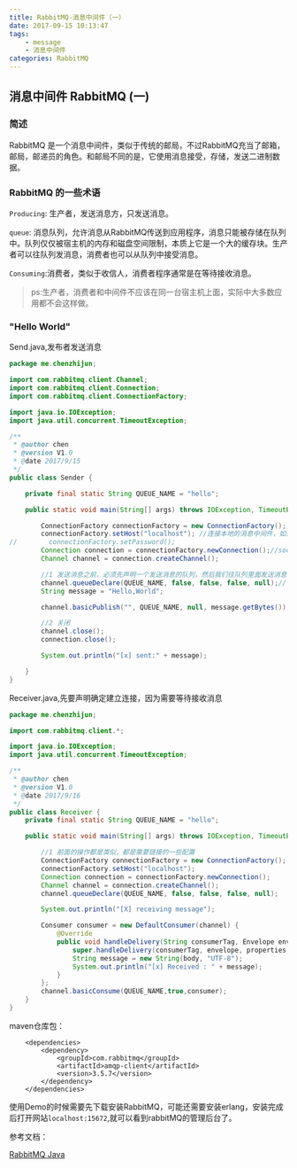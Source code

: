 ```yaml
---
title: RabbitMQ-消息中间件（一）
date: 2017-09-15 10:13:47
tags:
    - message
    - 消息中间件
categories: RabbitMQ
---
```


## 消息中间件 RabbitMQ (一)

### 简述

RabbitMQ 是一个消息中间件，类似于传统的邮局，不过RabbitMQ充当了邮箱，邮局，邮递员的角色。和邮局不同的是，它使用消息接受，存储，发送二进制数据。

### RabbitMQ 的一些术语

`Producing`: 生产者，发送消息方，只发送消息。

`queue`: 消息队列，允许消息从RabbitMQ传送到应用程序，消息只能被存储在队列中。队列仅仅被宿主机的内存和磁盘空间限制，本质上它是一个大的缓存块。生产者可以往队列发消息，消费者也可以从队列中接受消息。

`Consuming`:消费者，类似于收信人，消费者程序通常是在等待接收消息。

> ps:生产者，消费者和中间件不应该在同一台宿主机上面，实际中大多数应用都不会这样做。

### "Hello World"
<!--more-->
Send.java,发布者发送消息

```java
package me.chenzhijun;

import com.rabbitmq.client.Channel;
import com.rabbitmq.client.Connection;
import com.rabbitmq.client.ConnectionFactory;

import java.io.IOException;
import java.util.concurrent.TimeoutException;

/**
 * @author chen
 * @version V1.0
 * @date 2017/9/15
 */
public class Sender {

    private final static String QUEUE_NAME = "hello";

    public static void main(String[] args) throws IOException, TimeoutException {

        ConnectionFactory connectionFactory = new ConnectionFactory();
        connectionFactory.setHost("localhost"); //连接本地的消息中间件，如果是其它机器换成ip就行了,也可以对连接进行授权，协议版本等控制
//        connectionFactory.setPassword();
        Connection connection = connectionFactory.newConnection();//socket连接, 大多数任务的完成都是调用connection的api
        Channel channel = connection.createChannel();

        //1 发送消息之前，必须先声明一个发送消息的队列，然后我们往队列里面发送消息
        channel.queueDeclare(QUEUE_NAME, false, false, false, null);// 队列声明是幂等的，它只会在不存在的时候创建
        String message = "Hello,World";

        channel.basicPublish("", QUEUE_NAME, null, message.getBytes());// 消息内容是一个字节数组，可以用使用任何编码

        //2 关闭
        channel.close();
        connection.close();

        System.out.println("[x] sent:" + message);

    }
}

```

Receiver.java,先要声明确定建立连接，因为需要等待接收消息

```java
package me.chenzhijun;

import com.rabbitmq.client.*;

import java.io.IOException;
import java.util.concurrent.TimeoutException;

/**
 * @author chen
 * @version V1.0
 * @date 2017/9/16
 */
public class Receiver {
    private final static String QUEUE_NAME = "hello";

    public static void main(String[] args) throws IOException, TimeoutException {

        //1 前面的操作都是类似，都是需要链接的一些配置
        ConnectionFactory connectionFactory = new ConnectionFactory();
        connectionFactory.setHost("localhost");
        Connection connection = connectionFactory.newConnection();
        Channel channel = connection.createChannel();
        channel.queueDeclare(QUEUE_NAME, false, false, false, null);

        System.out.println("[X] receiving message");

        Consumer consumer = new DefaultConsumer(channel) {
            @Override
            public void handleDelivery(String consumerTag, Envelope envelope, AMQP.BasicProperties properties, byte[] body) throws IOException {
                super.handleDelivery(consumerTag, envelope, properties, body);
                String message = new String(body, "UTF-8");
                System.out.println("[x] Received : " + message);
            }
        };
        channel.basicConsume(QUEUE_NAME,true,consumer);
    }
}
```

maven仓库包：

```
    <dependencies>
        <dependency>
            <groupId>com.rabbitmq</groupId>
            <artifactId>amqp-client</artifactId>
            <version>3.5.7</version>
        </dependency>
    </dependencies>
```

使用Demo的时候需要先下载安装RabbitMQ，可能还需要安装erlang，安装完成后打开网站`localhost:15672`,就可以看到rabbitMQ的管理后台了。


参考文档：

[RabbitMQ Java](http://www.rabbitmq.com/tutorials/tutorial-one-java.html)





































































































